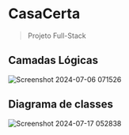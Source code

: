 # CasaCerta

> Projeto Full-Stack

## Camadas Lógicas

![Screenshot 2024-07-06 071526](https://github.com/alissonfgc/course-spring-boot-jpa/assets/72516014/e831298b-3966-4afa-84ba-e76b25f4aa8c)

## Diagrama de classes

![Screenshot 2024-07-17 052838](https://github.com/user-attachments/assets/81aeb727-6e8a-4c2d-80bb-627a1cdec1d6)
